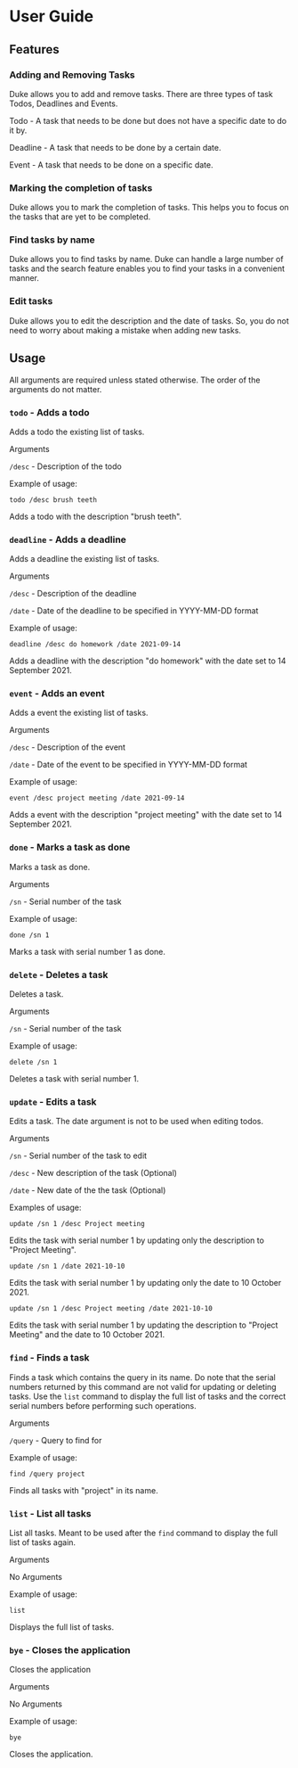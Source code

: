 # User Guide

## Features 

### Adding and Removing Tasks

Duke allows you to add and remove tasks. There are three types of task Todos, Deadlines and Events.

Todo - A task that needs to be done but does not have a specific date to do it by.

Deadline - A task that needs to be done by a certain date.

Event - A task that needs to be done on a specific date.

### Marking the completion of tasks

Duke allows you to mark the completion of tasks. This helps you to focus on the tasks that are yet to be completed. 

### Find tasks by name

Duke allows you to find tasks by name. Duke can handle a large number of tasks and the search feature enables you to 
find your tasks in a convenient manner.

### Edit tasks

Duke allows you to edit the description and the date of tasks. So, you do not need to worry about making a mistake when
adding new tasks.

## Usage

All arguments are required unless stated otherwise. The order of
the arguments do not matter.

### `todo` - Adds a todo

Adds a todo the existing list of tasks.

Arguments

`/desc` - Description of the todo

Example of usage: 

`todo /desc brush teeth`

Adds a todo with the description "brush teeth".

### `deadline` - Adds a deadline

Adds a deadline the existing list of tasks.

Arguments

`/desc` - Description of the deadline

`/date` - Date of the deadline to be specified in YYYY-MM-DD format

Example of usage:

`deadline /desc do homework /date 2021-09-14`

Adds a deadline with the description "do homework" with the 
date set to 14 September 2021.

### `event` - Adds an event

Adds a event the existing list of tasks.

Arguments

`/desc` - Description of the event

`/date` - Date of the event to be specified in YYYY-MM-DD format

Example of usage:

`event /desc project meeting /date 2021-09-14`

Adds a event with the description "project meeting" with the
date set to 14 September 2021.

### `done` - Marks a task as done

Marks a task as done.

Arguments

`/sn` - Serial number of the task

Example of usage:

`done /sn 1`

Marks a task with serial number 1 as done.

### `delete` - Deletes a task

Deletes a task.

Arguments

`/sn` - Serial number of the task

Example of usage:

`delete /sn 1`

Deletes a task with serial number 1.

### `update` - Edits a task

Edits a task. The date  argument is not to be used when editing todos.

Arguments

`/sn` - Serial number of the task to edit

`/desc` - New description of the task (Optional)

`/date` - New date of the the task (Optional)

Examples of usage:

`update /sn 1 /desc Project meeting`

Edits the task with serial number 1 by updating only the description to "Project Meeting".

`update /sn 1 /date 2021-10-10`

Edits the task with serial number 1 by updating only the date to 10 October 2021.

`update /sn 1 /desc Project meeting /date 2021-10-10`

Edits the task with serial number 1 by updating the description to "Project Meeting" and the date to 10 October 2021.

### `find` - Finds a task

Finds a task which contains the query in its name. Do note that the serial numbers 
returned by this command are not valid for updating or deleting tasks. Use the 
`list` command to display the full list of tasks and the correct serial numbers
before performing such operations.

Arguments

`/query` - Query to find for

Example of usage:

`find /query project`

Finds all tasks with "project" in its name.

### `list` - List all tasks

List all tasks. Meant to be used after the `find` command
to display the full list of tasks again.

Arguments

No Arguments

Example of usage:

`list`

Displays the full list of tasks.

### `bye` - Closes the application

Closes the application

Arguments

No Arguments

Example of usage:

`bye`

Closes the application.
